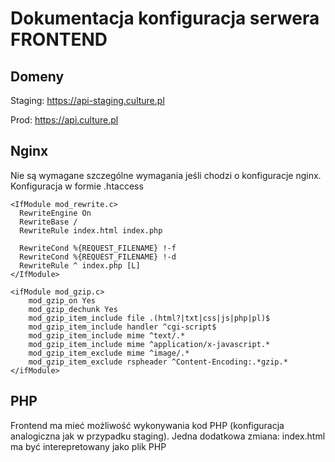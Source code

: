 # Dokumentacja konfiguracja serwera FRONTEND

## Domeny

Staging: https://api-staging.culture.pl

Prod: https://api.culture.pl


## Nginx

Nie są wymagane szczególne wymagania jeśli chodzi o konfiguracje nginx. Konfiguracja w formie 
.htaccess

```
<IfModule mod_rewrite.c>
  RewriteEngine On
  RewriteBase /
  RewriteRule index.html index.php

  RewriteCond %{REQUEST_FILENAME} !-f
  RewriteCond %{REQUEST_FILENAME} !-d
  RewriteRule ^ index.php [L]
</IfModule>

<ifModule mod_gzip.c>
    mod_gzip_on Yes
    mod_gzip_dechunk Yes
    mod_gzip_item_include file .(html?|txt|css|js|php|pl)$
    mod_gzip_item_include handler ^cgi-script$
    mod_gzip_item_include mime ^text/.*
    mod_gzip_item_include mime ^application/x-javascript.*
    mod_gzip_item_exclude mime ^image/.*
    mod_gzip_item_exclude rspheader ^Content-Encoding:.*gzip.*
</ifModule>

```


## PHP
Frontend ma mieć możliwość wykonywania kod PHP (konfiguracja analogiczna jak w przypadku staging). 
Jedna dodatkowa zmiana: index.html ma być interepretowany jako plik PHP

